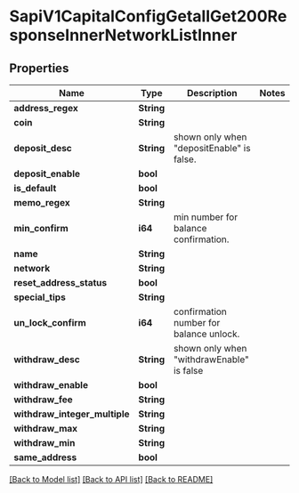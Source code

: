# SapiV1CapitalConfigGetallGet200ResponseInnerNetworkListInner

## Properties

Name | Type | Description | Notes
------------ | ------------- | ------------- | -------------
**address_regex** | **String** |  | 
**coin** | **String** |  | 
**deposit_desc** | **String** | shown only when \"depositEnable\" is false. | 
**deposit_enable** | **bool** |  | 
**is_default** | **bool** |  | 
**memo_regex** | **String** |  | 
**min_confirm** | **i64** | min number for balance confirmation. | 
**name** | **String** |  | 
**network** | **String** |  | 
**reset_address_status** | **bool** |  | 
**special_tips** | **String** |  | 
**un_lock_confirm** | **i64** | confirmation number for balance unlock. | 
**withdraw_desc** | **String** | shown only when \"withdrawEnable\" is false | 
**withdraw_enable** | **bool** |  | 
**withdraw_fee** | **String** |  | 
**withdraw_integer_multiple** | **String** |  | 
**withdraw_max** | **String** |  | 
**withdraw_min** | **String** |  | 
**same_address** | **bool** |  | 

[[Back to Model list]](../README.md#documentation-for-models) [[Back to API list]](../README.md#documentation-for-api-endpoints) [[Back to README]](../README.md)


